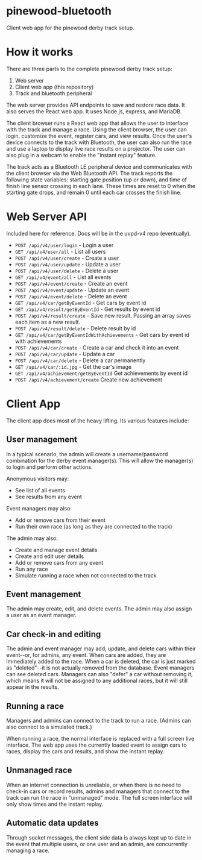 # pinewood-bluetooth

Client web app for the pinewood derby track setup.

# How it works

There are three parts to the complete pinewood derby track setup:

1. Web server
2. Client web app (this repository)
3. Track and bluetooth peripheral

The web server provides API endpoints to save and restore race data. It also serves the React web app. It uses Node.js, express, and MariaDB.

The client browser runs a React web app that allows the user to interface with the track and manage a race. Using the client browser, the user can login, customize the event, register cars, and view results. Once the user's device connects to the track with Bluetooth, the user can also run the race and use a laptop to display live race results on a projector. The user can also plug in a webcam to enable the "instant replay" feature.

The track acts as a Bluetooth LE peripheral device and communicates with the client browser via the Web Bluetooth API. The track reports the following state variables: starting gate position (up or down), and time of finish line sensor crossing in each lane. These times are reset to 0 when the starting gate drops, and remain 0 until each car crosses the finish line.

# Web Server API

Included here for reference. Docs will be in the uvpd-v4 repo (eventually).

- `POST /api/v4/user/login` - Login a user
- `GET /api/v4/user/all` - List all users
- `POST /api/v4/user/create` - Create a user
- `POST /api/v4/user/update` - Update a user
- `POST /api/v4/user/delete` - Delete a user
- `GET /api/v4/event/all` - List all events
- `POST /api/v4/event/create` - Create an event
- `POST /api/v4/event/update` - Update an event
- `POST /api/v4/event/delete` - Delete an event
- `GET /api/v4/car/getByEventId` - Get cars by event id
- `GET /api/v4/result/getByEventId` - Get results by event id
- `POST /api/v4/result/create` - Save new result. Passing an array saves each item as a new result.
- `POST /api/v4/result/delete` - Delete result by id
- `GET /api/v4/car/getByEventIdWithAchievements` - Get cars by event id with achievements
- `POST /api/v4/car/create` - Create a car and check it into an event
- `POST /api/v4/car/update` - Update a car
- `POST /api/v4/car/delete` - Delete a car permanently
- `GET /api/v4/car/:id.jpg` - Get the car's image
- `GET /api/v4/achievement/getByEventId` Get achievements by event id
- `POST /api/v4/achievement/create` Create new achievement



# Client App

The client app does most of the heavy lifting. Its various features include:

## User management

In a typical scenario, the admin will create a username/password combination for the derby event manager(s). This will allow the manager(s) to login and perform other actions.

Anonymous visitors may:

- See list of all events
- See results from any event

Event managers may also:

- Add or remove cars from their event
- Run their own race (as long as they are connected to the track)

The admin may also:

- Create and manage event details
- Create and edit user details
- Add or remove cars from any event
- Run any race
- Simulate running a race when not connected to the track

## Event management

The admin may create, edit, and delete events. The admin may also assign a user as an event manager.

## Car check-in and editing

The admin and event manager may add, update, and delete cars within their event--or, for admins, any event. When cars are added, they are immediately added to the race. When a car is deleted, the car is just marked as "deleted"--it is not actually removed from the database. Event managers can see deleted cars. Managers can also "defer" a car without removing it, which means it will not be assigned to any additional races, but it will still appear in the results.

## Running a race

Managers and admins can connect to the track to run a race. (Admins can also connect to a simulated track.) 

When running a race, the normal interface is replaced with a full screen live interface. The web app uses the currently loaded event to assign cars to races, display the cars and results, and show the instant replay.

## Unmanaged race

When an internet connection is unreliable, or when there is no need to check-in cars or record results, admins and managers that connect to the track can run the race in "unmanaged" mode. The full screen interface will only show times and the instant replay.

## Automatic data updates

Through socket messages, the client side data is always kept up to date in the event that multiple users, or one user and an admin, are concurrently managing a race.